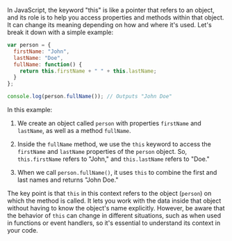 In JavaScript, the keyword "this" is like a pointer that refers to an object, and its role is to help you access properties and methods within that object. It can change its meaning depending on how and where it's used. Let's break it down with a simple example:

```javascript
var person = {
  firstName: "John",
  lastName: "Doe",
  fullName: function() {
    return this.firstName + " " + this.lastName;
  }
};

console.log(person.fullName()); // Outputs "John Doe"
```

In this example:

1. We create an object called `person` with properties `firstName` and `lastName`, as well as a method `fullName`.

2. Inside the `fullName` method, we use the `this` keyword to access the `firstName` and `lastName` properties of the `person` object. So, `this.firstName` refers to "John," and `this.lastName` refers to "Doe."

3. When we call `person.fullName()`, it uses `this` to combine the first and last names and returns "John Doe."

The key point is that `this` in this context refers to the object (`person`) on which the method is called. It lets you work with the data inside that object without having to know the object's name explicitly. However, be aware that the behavior of `this` can change in different situations, such as when used in functions or event handlers, so it's essential to understand its context in your code.